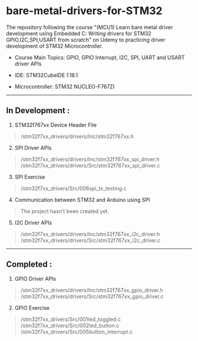 # bare-metal-drivers-for-STM32

The repository following the course "(MCU1) Learn bare metal driver development using Embedded C: Writing drivers for STM32 GPIO,I2C,SPI,USART from scratch" on Udemy to practicing driver development of STM32 Microcontroller.

- Course Main Topics: GPIO, GPIO Interrupt, I2C, SPI, UART and USART driver APIs

- IDE: STM32CubeIDE 1.18.1 

- Microcontroller: STM32 NUCLEO-F767ZI

---
## In Development :
1. STM32f767xx Device Header File
>/stm32f7xx_drivers/drivers/Inc/stm32f767xx.h

2. SPI Driver APIs
>/stm32f7xx_drivers/drivers/Inc/stm32f767xx_spi_driver.h
>/stm32f7xx_drivers/drivers/Src/stm32f767xx_spi_driver.c

3. SPI Exercise
>/stm32f7xx_drivers/Src/006spi_tx_testing.c

4. Communication between STM32 and Arduino using SPI
> The project hasn’t been created yet.

5. I2C Driver APIs
>/stm32f7xx_drivers/drivers/Inc/stm32f767xx_i2c_driver.h
>/stm32f7xx_drivers/drivers/Src/stm32f767xx_i2c_driver.c

---
## Completed :
1. GPIO Driver APIs
>/stm32f7xx_drivers/drivers/Inc/stm32f767xx_gpio_driver.h
>/stm32f7xx_drivers/drivers/Src/stm32f767xx_gpio_driver.c

2. GPIO Exercise
>/stm32f7xx_drivers/Src/001led_toggled.c
>/stm32f7xx_drivers/Src/002led_button.c
>/stm32f7xx_drivers/Src/005button_interrupt.c

